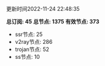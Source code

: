 更新时间2022-11-24 22:48:35

**总订阅: 45**
**总节点: 1375**
**有效节点: 373**
- ssr节点: 25
- v2ray节点: 286
- trojan节点: 52
- ss节点: 10
